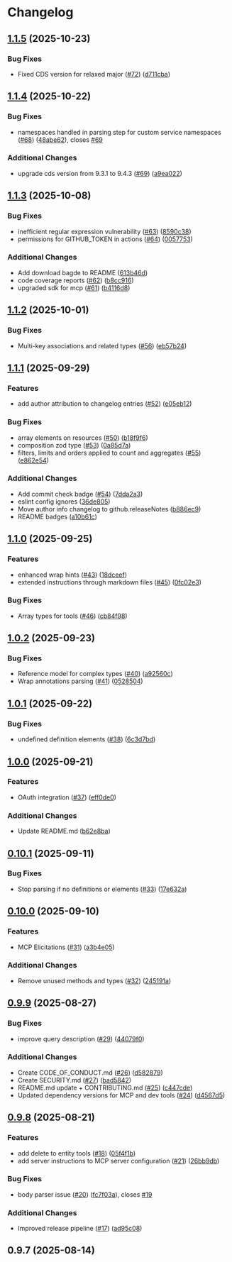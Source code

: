 # Changelog

## [1.1.5](https://github.com/gavdilabs/cap-mcp-plugin/compare/1.1.4...1.1.5) (2025-10-23)

### Bug Fixes

* Fixed CDS version for relaxed major ([#72](https://github.com/gavdilabs/cap-mcp-plugin/issues/72)) ([d711cba](https://github.com/gavdilabs/cap-mcp-plugin/commit/d711cba025ae2eb02f7691654cae23194a2e0025))

## [1.1.4](https://github.com/gavdilabs/cap-mcp-plugin/compare/1.1.3...1.1.4) (2025-10-22)

### Bug Fixes

* namespaces handled in parsing step for custom service namespaces ([#68](https://github.com/gavdilabs/cap-mcp-plugin/issues/68)) ([48abe62](https://github.com/gavdilabs/cap-mcp-plugin/commit/48abe62e0cdf2915badafe8d859d756a8410b32d)), closes [#69](https://github.com/gavdilabs/cap-mcp-plugin/issues/69)

### Additional Changes

* upgrade cds version from 9.3.1 to 9.4.3 ([#69](https://github.com/gavdilabs/cap-mcp-plugin/issues/69)) ([a9ea022](https://github.com/gavdilabs/cap-mcp-plugin/commit/a9ea022a0459ea61b2aeeefdf1fa8ba56b1135a5))

## [1.1.3](https://github.com/gavdilabs/cap-mcp-plugin/compare/1.1.2...1.1.3) (2025-10-08)

### Bug Fixes

* inefficient regular expression vulnerability ([#63](https://github.com/gavdilabs/cap-mcp-plugin/issues/63)) ([8590c38](https://github.com/gavdilabs/cap-mcp-plugin/commit/8590c386a3f47130b74899390b4267c53ee3360a))
* permissions for GITHUB_TOKEN in actions ([#64](https://github.com/gavdilabs/cap-mcp-plugin/issues/64)) ([0057753](https://github.com/gavdilabs/cap-mcp-plugin/commit/00577531479661824846599123245019e4f522cf))

### Additional Changes

* Add download bagde to README ([613b46d](https://github.com/gavdilabs/cap-mcp-plugin/commit/613b46de0baade5ef09c4eeddc383a927d63343e))
* code coverage reports ([#62](https://github.com/gavdilabs/cap-mcp-plugin/issues/62)) ([b8cc916](https://github.com/gavdilabs/cap-mcp-plugin/commit/b8cc916354dbabfda74af2b4de3d5911cf19a983))
* upgraded sdk for mcp ([#61](https://github.com/gavdilabs/cap-mcp-plugin/issues/61)) ([b4116d8](https://github.com/gavdilabs/cap-mcp-plugin/commit/b4116d84f7409f36348704892f9b0673a9fde9ae))

## [1.1.2](https://github.com/gavdilabs/cap-mcp-plugin/compare/1.1.1...1.1.2) (2025-10-01)

### Bug Fixes

* Multi-key associations and related types ([#56](https://github.com/gavdilabs/cap-mcp-plugin/issues/56)) ([eb57b24](https://github.com/gavdilabs/cap-mcp-plugin/commit/eb57b24c963605ec4e290a855bf4ef1524226524))

## [1.1.1](https://github.com/gavdilabs/cap-mcp-plugin/compare/1.1.0...1.1.1) (2025-09-29)

### Features

* add author attribution to changelog entries ([#52](https://github.com/gavdilabs/cap-mcp-plugin/issues/52)) ([e05eb12](https://github.com/gavdilabs/cap-mcp-plugin/commit/e05eb12a69c0c92f53995c6a950f3f9150b83785))

### Bug Fixes

* array elements on resources ([#50](https://github.com/gavdilabs/cap-mcp-plugin/issues/50)) ([b18f9f6](https://github.com/gavdilabs/cap-mcp-plugin/commit/b18f9f62aa7d753f5546edec8d288f1fb1401fee))
* composition zod type ([#53](https://github.com/gavdilabs/cap-mcp-plugin/issues/53)) ([0a85d7a](https://github.com/gavdilabs/cap-mcp-plugin/commit/0a85d7a10976462741eee0bd7bbc15e7118caae3))
* filters, limits and orders applied to count and aggregates ([#55](https://github.com/gavdilabs/cap-mcp-plugin/issues/55)) ([e862e54](https://github.com/gavdilabs/cap-mcp-plugin/commit/e862e5410887e80b92ae83a1e09e09c70874ac33))

### Additional Changes

* Add commit check badge ([#54](https://github.com/gavdilabs/cap-mcp-plugin/issues/54)) ([7dda2a3](https://github.com/gavdilabs/cap-mcp-plugin/commit/7dda2a3e5bc1d8dafbee512319f4c129a058e73f))
* eslint config ignores ([36de805](https://github.com/gavdilabs/cap-mcp-plugin/commit/36de80597257049552089212414e67fdbc30d931))
* Move author info changelog to github.releaseNotes ([b886ec9](https://github.com/gavdilabs/cap-mcp-plugin/commit/b886ec9e7554e8c0cefcfcbfb3af7f460cefad71))
* README badges ([a10b61c](https://github.com/gavdilabs/cap-mcp-plugin/commit/a10b61c8a34142ff826accebb0311737e669ec17))

## [1.1.0](https://github.com/gavdilabs/cap-mcp-plugin/compare/1.0.2...1.1.0) (2025-09-25)

### Features

* enhanced wrap hints ([#43](https://github.com/gavdilabs/cap-mcp-plugin/issues/43)) ([18dceef](https://github.com/gavdilabs/cap-mcp-plugin/commit/18dceef10b0565a4fe2f9f92c10111cc9c649c89))
* extended instructions through markdown files ([#45](https://github.com/gavdilabs/cap-mcp-plugin/issues/45)) ([0fc02e3](https://github.com/gavdilabs/cap-mcp-plugin/commit/0fc02e3d0cd8a3d17d04788be19fcbbce231aa0b))

### Bug Fixes

* Array types for tools ([#46](https://github.com/gavdilabs/cap-mcp-plugin/issues/46)) ([cb84f98](https://github.com/gavdilabs/cap-mcp-plugin/commit/cb84f98c934603320511fd2afdfaa5775a623a6d))

## [1.0.2](https://github.com/gavdilabs/cap-mcp-plugin/compare/1.0.1...1.0.2) (2025-09-23)

### Bug Fixes

* Reference model for complex types ([#40](https://github.com/gavdilabs/cap-mcp-plugin/issues/40)) ([a92560c](https://github.com/gavdilabs/cap-mcp-plugin/commit/a92560c6a6a2920e72f60785142b9715716b1c27))
* Wrap annotations parsing ([#41](https://github.com/gavdilabs/cap-mcp-plugin/issues/41)) ([0528504](https://github.com/gavdilabs/cap-mcp-plugin/commit/0528504ec41814168121f7831fe82c0bd4783b21))

## [1.0.1](https://github.com/gavdilabs/cap-mcp-plugin/compare/1.0.0...1.0.1) (2025-09-22)

### Bug Fixes

* undefined definition elements ([#38](https://github.com/gavdilabs/cap-mcp-plugin/issues/38)) ([6c3d7bd](https://github.com/gavdilabs/cap-mcp-plugin/commit/6c3d7bd2cc80435787ada529e0257fd8332b9532))

## [1.0.0](https://github.com/gavdilabs/cap-mcp-plugin/compare/0.10.1...1.0.0) (2025-09-21)

### Features

* OAuth integration ([#37](https://github.com/gavdilabs/cap-mcp-plugin/issues/37)) ([eff0de0](https://github.com/gavdilabs/cap-mcp-plugin/commit/eff0de095ab0b35c3feb32505d830509cb39cc9e))

### Additional Changes

* Update README.md ([b62e8ba](https://github.com/gavdilabs/cap-mcp-plugin/commit/b62e8ba1655e282b32ffbe634f23f68d21e9e11d))

## [0.10.1](https://github.com/gavdilabs/cap-mcp-plugin/compare/0.10.0...0.10.1) (2025-09-11)

### Bug Fixes

* Stop parsing if no definitions or elements ([#33](https://github.com/gavdilabs/cap-mcp-plugin/issues/33)) ([17e632a](https://github.com/gavdilabs/cap-mcp-plugin/commit/17e632a7826cb62b57f259d9aeddd4cb0522dec9))

## [0.10.0](https://github.com/gavdilabs/cap-mcp-plugin/compare/0.9.9...0.10.0) (2025-09-10)

### Features

* MCP Elicitations ([#31](https://github.com/gavdilabs/cap-mcp-plugin/issues/31)) ([a3b4e05](https://github.com/gavdilabs/cap-mcp-plugin/commit/a3b4e0575586eefc02a3312de231d4cc847a3b2b))

### Additional Changes

* Remove unused methods and types ([#32](https://github.com/gavdilabs/cap-mcp-plugin/issues/32)) ([245191a](https://github.com/gavdilabs/cap-mcp-plugin/commit/245191ad7c4dc7c46e8ba3fdad72a2d8e6a21e54))

## [0.9.9](https://github.com/gavdilabs/cap-mcp-plugin/compare/0.9.8...0.9.9) (2025-08-27)

### Bug Fixes

* improve query description ([#29](https://github.com/gavdilabs/cap-mcp-plugin/issues/29)) ([44079f0](https://github.com/gavdilabs/cap-mcp-plugin/commit/44079f041fa103741966821200519dc57258930b))

### Additional Changes

* Create CODE_OF_CONDUCT.md ([#26](https://github.com/gavdilabs/cap-mcp-plugin/issues/26)) ([d582879](https://github.com/gavdilabs/cap-mcp-plugin/commit/d5828792b0462d8f34b5ca50c0c70cecd435aff8))
* Create SECURITY.md ([#27](https://github.com/gavdilabs/cap-mcp-plugin/issues/27)) ([bad5842](https://github.com/gavdilabs/cap-mcp-plugin/commit/bad58427fb45521e4b7759e20c97e4f41e62ce7a))
* README.md update + CONTRIBUTING.md  ([#25](https://github.com/gavdilabs/cap-mcp-plugin/issues/25)) ([c447cde](https://github.com/gavdilabs/cap-mcp-plugin/commit/c447cde9aa73ead2b4fdf38da49c9bbb4f79efb7))
* Updated dependency versions for MCP and dev tools ([#24](https://github.com/gavdilabs/cap-mcp-plugin/issues/24)) ([d4567d5](https://github.com/gavdilabs/cap-mcp-plugin/commit/d4567d5bb15ef312760ce3acfacca4aef05d915c))

## [0.9.8](https://github.com/gavdilabs/cap-mcp-plugin/compare/0.9.7...0.9.8) (2025-08-21)

### Features

* add delete to entity tools ([#18](https://github.com/gavdilabs/cap-mcp-plugin/issues/18)) ([05f4f1b](https://github.com/gavdilabs/cap-mcp-plugin/commit/05f4f1b64b66f923eb7020924d056efe17ebaeb6))
* add server instructions to MCP server configuration ([#21](https://github.com/gavdilabs/cap-mcp-plugin/issues/21)) ([26bb9db](https://github.com/gavdilabs/cap-mcp-plugin/commit/26bb9db553f28cbe75fabc8d6baa7defbe6501f8))

### Bug Fixes

* body parser issue ([#20](https://github.com/gavdilabs/cap-mcp-plugin/issues/20)) ([fc7f03a](https://github.com/gavdilabs/cap-mcp-plugin/commit/fc7f03a5a9c7ccab0d553228ed432d10410912fc)), closes [#19](https://github.com/gavdilabs/cap-mcp-plugin/issues/19)

### Additional Changes

* Improved release pipeline ([#17](https://github.com/gavdilabs/cap-mcp-plugin/issues/17)) ([ad95c08](https://github.com/gavdilabs/cap-mcp-plugin/commit/ad95c08041aa8770fbbec0791a453e1436cb810c))

## 0.9.7 (2025-08-14)
